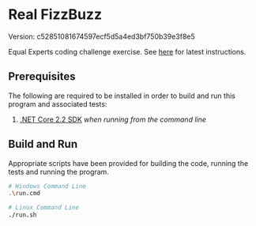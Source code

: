 # Real FizzBuzz

Version: c52851081674597ecf5d5a4ed3bf750b39e3f8e5

Equal Experts coding challenge exercise. See [here](https://equalexperts.github.io/ee-fizzbuzz-marking/candidate-instructions) for latest instructions.

## Prerequisites
The following are required to be installed in order to build and run this program and associated tests:

1. [.NET Core 2.2 SDK](https://dotnet.microsoft.com/download/dotnet-core/2.2) *when running from the command line*

## Build and Run
Appropriate scripts have been provided for building the code, running the tests and running the program.

```bash
# Windows Command Line
.\run.cmd

# Linux Command Line
./run.sh